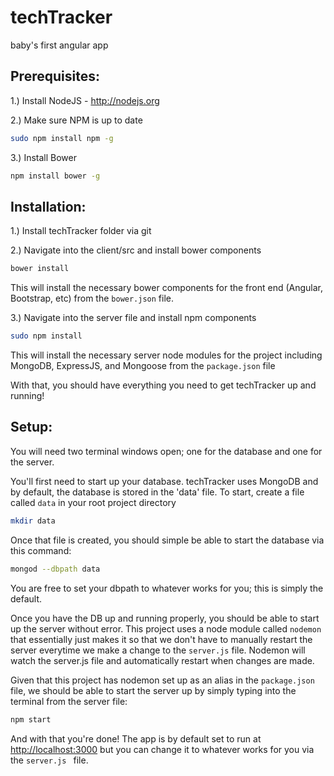# techTracker
baby's first angular app

## Prerequisites:

1.) Install NodeJS - http://nodejs.org

2.) Make sure NPM is up to date 
```bash
sudo npm install npm -g
```
3.) Install Bower
```bash
npm install bower -g
```


## Installation:

1.) Install techTracker folder via git

2.) Navigate into the client/src and install bower components
```bash
bower install
```
This will install the necessary bower components for the front end (Angular, Bootstrap, etc) from the ```bower.json``` file.

3.) Navigate into the server file and install npm components
```bash
sudo npm install
```
This will install the necessary server node modules for the project including MongoDB, ExpressJS, and Mongoose from the ```package.json``` file

With that, you should have everything you need to get techTracker up and running!

## Setup:

You will need two terminal windows open; one for the database and one for the server.

You'll first need to start up your database. techTracker uses MongoDB and by default, the database is stored in the 'data' file.
To start, create a file called ```data``` in your root project directory
```bash 
mkdir data
```
Once that file is created, you should simple be able to start the database via this command:
```bash
mongod --dbpath data
```
You are free to set your dbpath to whatever works for you; this is simply the default.

Once you have the DB up and running properly, you should be able to start up the server without error.
This project uses a node module called ```nodemon``` that essentially just makes it so that we don't have to
manually restart the server everytime we make a change to the ```server.js``` file. Nodemon will watch the server.js
file and automatically restart when changes are made.

Given that this project has nodemon set up as an alias in the ```package.json``` file, we should be able to start the server up by simply typing into the terminal from the server file:
```bash
npm start
```

And with that you're done! The app is by default set to run at [http://localhost:3000](http://localhost:3000) but you can change it to whatever
works for you via the ```server.js ``` file.
